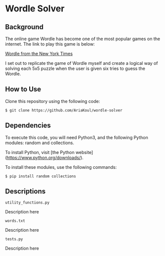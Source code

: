 # Wordle Solver

## Background
The online game Wordle has become one of the most popular games on the internet. The link to play this game is below:

[Wordle from the New York Times](https://www.nytimes.com/games/wordle/index.html)

I set out to replicate the game of Wordle myself and create a logical way of solving each 5x5 puzzle when the user is given six tries to guess the Wordle. 

## How to Use
Clone this repository using the following code: 

`$ git clone https://github.com/AriaKoul/wordle-solver`


## Dependencies
To execute this code, you will need Python3, and the following Python modules: random and collections.

To install Python, visit [the Python website] (https://www.python.org/downloads/).

To install these modules, use the following commands:

`$ pip install random collections`

## Descriptions
`utility_functions.py`

Description here

`words.txt`

Description here

`tests.py`

Description here 
